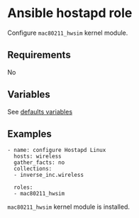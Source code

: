 # Ansible hostapd role

Configure `mac80211_hwsim` kernel module.

## Requirements

No

## Variables

See [defaults variables](defaults/main.yml)

## Examples

```
- name: configure Hostapd Linux
  hosts: wireless
  gather_facts: no
  collections:
  - inverse_inc.wireless
  
  roles:
  - mac80211_hwsim
```

`mac80211_hwsim` kernel module is installed.

